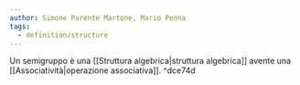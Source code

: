 ```yaml
---
author: Simone Parente Martone, Mario Penna
tags:
  - definition/structure
---
```

Un semigruppo è una [[Struttura algebrica|struttura algebrica]] avente una [[Associatività|operazione associativa]]. ^dce74d